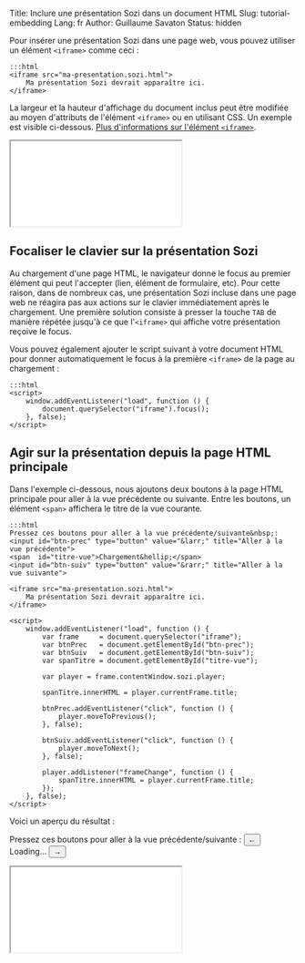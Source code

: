Title: Inclure une présentation Sozi dans un document HTML
Slug: tutorial-embedding
Lang: fr
Author: Guillaume Savaton
Status: hidden

Pour insérer une présentation Sozi dans une page web, vous pouvez
utiliser un élément `<iframe>` comme ceci&nbsp;:


    :::html
    <iframe src="ma-presentation.sozi.html">
        Ma présentation Sozi devrait apparaître ici.
    </iframe>

La largeur et la hauteur d'affichage du document inclus peut être
modifiée au moyen d'attributs de l'élément `<iframe>` ou
en utilisant CSS.
Un exemple est visible ci-dessous.
[Plus d'informations sur l'élément `<iframe>`](https://developer.mozilla.org/fr/docs/Web/HTML/Element/iframe).

<iframe class="sozi" src="|filename|/presentations/ceci-nest-pas-un-diaporama.sozi.html">
    Votre navigateur ne peut pas afficher ce contenu.
</iframe>

Focaliser le clavier sur la présentation Sozi
-----------------------------------------------

Au chargement d'une page HTML, le navigateur donne le focus au premier
élément qui peut l'accepter (lien, élément de formulaire, etc).
Pour cette raison, dans de nombreux cas, une présentation Sozi incluse dans
une page web ne réagira pas aux actions sur le clavier immédiatement
après le chargement.
Une première solution consiste à presser la touche `TAB` de manière répétée
jusqu'à ce que l'`<iframe>` qui affiche votre présentation reçoive le focus.

Vous pouvez également ajouter le script suivant à votre document HTML
pour donner automatiquement le focus à la première `<iframe>` de la page
au chargement&nbsp;:

    :::html
    <script>
        window.addEventListener("load", function () {
            document.querySelector("iframe").focus();
        }, false);
    </script>

Agir sur la présentation depuis la page HTML principale
-------------------------------------------------------

Dans l'exemple ci-dessous, nous ajoutons deux boutons à la page HTML principale
pour aller à la vue précédente ou suivante.
Entre les boutons, un élément `<span>` affichera le titre de la vue courante.

    :::html
    Pressez ces boutons pour aller à la vue précédente/suivante&nbsp;:
    <input id="btn-prec" type="button" value="&larr;" title="Aller à la vue précédente">
    <span  id="titre-vue">Chargement&hellip;</span>
    <input id="btn-suiv" type="button" value="&rarr;" title="Aller à la vue suivante">

    <iframe src="ma-presentation.sozi.html">
        Ma présentation Sozi devrait apparaître ici.
    </iframe>

    <script>
        window.addEventListener("load", function () {
            var frame     = document.querySelector("iframe");
            var btnPrec   = document.getElementById("btn-prec");
            var btnSuiv   = document.getElementById("btn-suiv");
            var spanTitre = document.getElementById("titre-vue");

            var player = frame.contentWindow.sozi.player;

            spanTitre.innerHTML = player.currentFrame.title;

            btnPrec.addEventListener("click", function () {
                player.moveToPrevious();
            }, false);

            btnSuiv.addEventListener("click", function () {
                player.moveToNext();
            }, false);

            player.addListener("frameChange", function () {
                spanTitre.innerHTML = player.currentFrame.title;
            });
        }, false);
    </script>

Voici un aperçu du résultat&nbsp;:

Pressez ces boutons pour aller à la vue précédente/suivante&nbsp;:
<input id="sozi-first-presentation-prev" title="Move to the previous frame" type="button" value="&larr;">
<span  id="sozi-first-presentation-title">Loading&hellip;</span>
<input id="sozi-first-presentation-next" title="Move to the next frame" type="button" value="&rarr;">

<iframe class="sozi" id="sozi-first-presentation" src="|filename|/presentations/tutorial-first/first-presentation.sozi.html">
    Your browser cannot display this content.
</iframe>

<script>
    window.addEventListener("load", function () {
        var frame     = document.getElementById("sozi-first-presentation");
        var btnPrec   = document.getElementById("sozi-first-presentation-prev");
        var btnSuiv   = document.getElementById("sozi-first-presentation-next");
        var spanTitre = document.getElementById("sozi-first-presentation-title");

        var player = frame.contentWindow.sozi.player;

        spanTitre.innerHTML = player.currentFrame.title;

        btnPrec.addEventListener("click", function () {
            player.moveToPrevious();
        }, false);

        btnSuiv.addEventListener("click", function () {
            player.moveToNext();
        }, false);

        player.addListener("frameChange", function () {
            spanTitre.innerHTML = player.currentFrame.title;
        });
    }, false);
</script>
